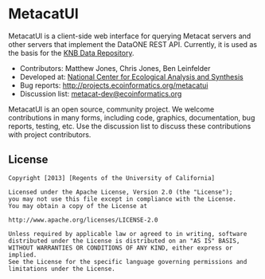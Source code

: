 MetacatUI
=========

MetacatUI is a client-side web interface for querying Metacat servers and other servers that implement the DataONE REST API.  Currently, it is used as the basis for the [KNB Data Repository](http://knb.ecoinformatics.org).

* Contributors: Matthew Jones, Chris Jones, Ben Leinfelder
* Developed at: [National Center for Ecological Analysis and Synthesis](http://www.nceas.ucsb.edu/ecoinfo)
* Bug reports: http://projects.ecoinformatics.org/metacatui
* Discussion list: metacat-dev@ecoinformatics.org

MetacatUI is an open source, community project.  We welcome contributions in many forms, including code, graphics, documentation, bug reports, testing, etc.  Use the discussion list to discuss these contributions with project contributors.  

License
-------
```
Copyright [2013] [Regents of the University of California]

Licensed under the Apache License, Version 2.0 (the "License");
you may not use this file except in compliance with the License.
You may obtain a copy of the License at

http://www.apache.org/licenses/LICENSE-2.0

Unless required by applicable law or agreed to in writing, software
distributed under the License is distributed on an "AS IS" BASIS,
WITHOUT WARRANTIES OR CONDITIONS OF ANY KIND, either express or implied.
See the License for the specific language governing permissions and
limitations under the License.
```

